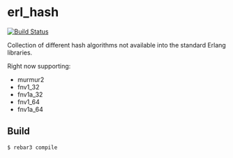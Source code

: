 erl_hash
=====

[![Build Status](https://travis-ci.org/silviucpp/erl_hash.svg?branch=master)](https://travis-ci.org/silviucpp/erl_hash)

Collection of different hash algorithms not available into the standard Erlang libraries.

Right now supporting:

- murmur2
- fnv1_32
- fnv1a_32
- fnv1_64
- fnv1a_64

Build
-----

    $ rebar3 compile
